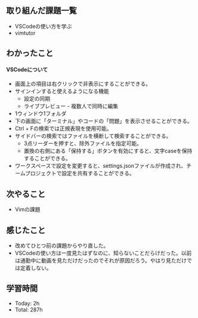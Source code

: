 ## 取り組んだ課題一覧
- VSCodeの使い方を学ぶ
- vimtutor
## わかったこと
#### VSCodeについて
- 画面上の項目は右クリックで非表示にすることができる。
- サインインすると使えるようになる機能
	- 設定の同期
	- ライブプレビュー - 複数人で同時に編集
- 1ウィンドウ1フォルダ
- 下の画面に「ターミナル」やコードの「問題」を表示させることができる。
- Ctrl + Fの検索では正規表現を使用可能。
- サイドバーの検索ではファイルを横断して検索することができる。
	- 3点リーダーを押すと、除外ファイルを指定可能。
	- 置換の右側にある「保持する」ボタンを有効にすると、文字caseを保持することができる。
- ワークスペースで設定を変更すると、settings.jsonファイルが作成され、チームプロジェクトで設定を共有することができる。
## 次やること
- Vimの課題
## 感じたこと
- 改めてひとつ前の課題からやり直した。
- VSCodeの使い方は一度見たはずなのに、知らないことだらけだった。以前は通勤中に動画を見ただけだったのでそれが原因だろう。やはり見ただけでは定着しない。
## 学習時間
- Today: 2h
- Total: 287h